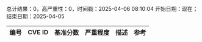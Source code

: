 总计结果：0，高严重性：0，时间戳：2025-04-06 08:10:04
开始日期：现在；结束日期：2025-04-05

| 编号 | CVE ID | 基准分数 | 严重程度 | 描述 | 参考 |
|-----|--------|------------|----------|-------------|------------|
